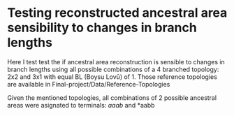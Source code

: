 # Testing reconstructed ancestral area sensibility to changes in branch lengths 
Here I test test the if ancestral area reconstruction is sensible to changes in branch lengths using all possible combinations of a 4 branched topology: 2x2 and 3x1 with equal BL (Boysu Lovū) of 1. Those reference topologies are available in Final-project/Data/Reference-Topologies

Given the mentioned topologies, all combinations of 2 possible ancestral areas were asignated to terminals: *aaab* and *aabb
